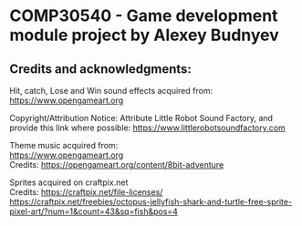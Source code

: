 # COMP30540 - Game development module project by Alexey Budnyev

## Credits and acknowledgments:

Hit, catch, Lose and Win sound effects acquired from:<br> 
https://www.opengameart.org<br>

Copyright/Attribution Notice: 
Attribute Little Robot Sound Factory, and provide this link where possible: https://www.littlerobotsoundfactory.com

Theme music acquired from:<br>
https://www.opengameart.org<br>
Credits: https://opengameart.org/content/8bit-adventure


Sprites acquired on craftpix.net<br>
Credits: https://craftpix.net/file-licenses/ <br>
https://craftpix.net/freebies/octopus-jellyfish-shark-and-turtle-free-sprite-pixel-art/?num=1&count=43&sq=fish&pos=4